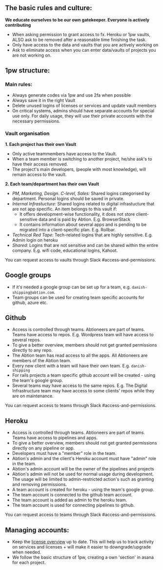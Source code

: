 ## The basic rules and culture:

**We educate ourselves to be our own gatekeeper. Everyone is actively contributing**

  - When asking permission to grant access to fx. Heroku or 1pw vaults, ALSO ask to be removed after a reasonable time finishing the task. 
  - Only have access to the data and vaults that you are actively working on
  - Ask to eliminate access when you can enter data/vaults of projects you are not working on.

## 1pw structure:

### Main rules:
  - Always generate codes via 1pw and use 2fa when possible
  - Always save it in the right Vault
  - Delete unused logins of licenses or services and update vault members
  - On critical systems, admins should have separate accounts for special use only. For daily usage, they will use their private accounts with the necessary permissions.
  
### Vault organisation

**1. Each project has their own Vault**

  - Only active teammembers have access to the Vault. 
  - When a team member is switching to another project, he/she ask's to have their access removed.
  - The project's main developers, (people with most knowledge), will remain access to the vault.

**2. Each team/department has their own Vault**

  - _PM, Marketing, Design. C-level, Sales:_ Shared logins categorised by department. Personal logins should be saved in private.
  - _Internal Infrastucture:_ Shared logins related to digital infrastucture that are not app specific. An item belongs to this vault if:
    - It offers development-wise functionality, it does not store client-sensitive data and is paid by Abtion. E.g. BrowserStack
    -  It contains information about several apps and is pending to be migrated into a client-specific plan. E.g. Rollbar.
  - _Technical Red Tape:_ Tech-related logins that are highly sensitive. E.g. Admin login on heroku
  - _Shared:_ Logins that are not sensitive and can be shared within the entire company. E.g. wifi code, educational logins, Kahoot.

You can request access to vaults through Slack #access-and-permissions.

## Google groups
- If it's needed a google group can be set up for a team, e.g. `danish-shipping@abtion.com`.
- Team groups can be used for creating team specific accounts for github, azure etc.

## Github

- Access is controlled through teams. Abtioneers are part of teams. Teams have access to repos. E.g. Wordpress team will have access to several repos.
- To give a better overview, members should not get granted permissions directly to any repo. 
- The Abtion team has read access to all the apps. All Abtioneers are members of the Abtion team.
- Every new client with a team will have their own team. E.g. `danish-shipping`
- For rails projects a team specific github account will be created - using the team's google group.
- Several teams may have access to the same repos. E.g. The Digital Infrastructure team may have access to some clients' repos while they are on maintenance.

You can request access to teams through Slack #access-and-permissions.

## Heroku

- Access is controlled through teams. Abtioneers are part of teams. Teams have access to pipelines and apps.
- To give a better overview, members should not get granted permissions directly on any pipeline or app.
- Developers must have a "member" role in the team.
- Abtion's admin and the client's Heroku account must have "admin" role in the team.
- Abtion's admin account will be the owner of the pipelines and projects
- Abtion's admin will not be used for normal usage during development. The usage will be limited to admin-restricted action's such as granting and removing permissions.
- A team account is created for heroku - using the team's google group.
- The team account is connected to the github team account.
- The team account is added as admin to the heroku team.
- The team account is used for connecting pipelines to github.

You can request access to teams through Slack #access-and-permissions.

## Managing accounts:

  - Keep the [license overview](https://app.asana.com/0/1149529931138025/list) up to date. This will help us to track activity on services and licenses + will make it easier to downgrade/upgrade when needed. 
  - We follow the basic structure of 1pw, creating a own 'section' in asana for each project. 
